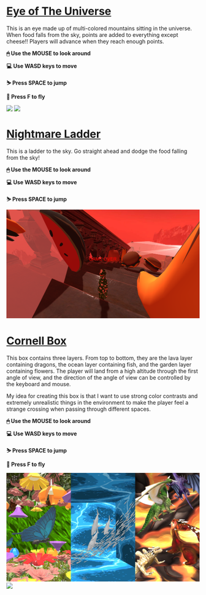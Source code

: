 # [Eye of The Universe](https://chengbo.itch.io/ff-week6)

This is an eye made up of multi-colored mountains sitting in the universe. When food falls from the sky, points are added to everything except cheese!! Players will advance when they reach enough points.

**🖱 Use the MOUSE to look around**

**💻 Use WASD keys to move**

**⛷ Press SPACE to jump**

**🚀 Press F to fly**

 <a href="https://youtu.be/YzfUutAyq5w"><img src=https://github.com/CHENGBO97/Creative-Portfolio/blob/main/Unity%20Games/images/Eye%20of%20the%20universe.png></a>
  <a href="https://youtu.be/YzfUutAyq5w"><img src=https://github.com/CHENGBO97/Creative-Portfolio/blob/main/Unity%20Games/images/Eye%20of%20the%20universe.GIF></a>

# [Nightmare Ladder](https://chengbo.itch.io/ff-week6)

This is a ladder to the sky. Go straight ahead and dodge the food falling from the sky!

**🖱 Use the MOUSE to look around**

**💻 Use WASD keys to move**

**⛷ Press SPACE to jump**

 <a href="https://youtu.be/k2AqXW0H3YI"><img src=https://github.com/CHENGBO97/Creative-Portfolio/blob/main/Unity%20Games/images/Nightmare%20ladder.png></a>

# [Cornell Box](https://chengbo.itch.io/cornell-box)

This box contains three layers. From top to bottom, they are the lava layer containing dragons, the ocean layer containing fish, and the garden layer containing flowers. The player will land from a high altitude through the first angle of view, and the direction of the angle of view can be controlled by the keyboard and mouse.

My idea for creating this box is that I want to use strong color contrasts and extremely unrealistic things in the environment to make the player feel a strange crossing when passing through different spaces.

**🖱 Use the MOUSE to look around**

**💻 Use WASD keys to move**

**⛷ Press SPACE to jump**

**🚀 Press F to fly**

 <a href="https://youtu.be/tfTroN86U9o"><img src="https://github.com/CHENGBO97/Creative-Portfolio/blob/main/Unity%20Games/images/Cornell%20Box.JPG"></a>
 <a href="https://youtu.be/tfTroN86U9o"><img src=" https://github.com/CHENGBO97/Creative-Portfolio/blob/main/Unity%20Games/images/Cornell%20Box.GIF"></a>
